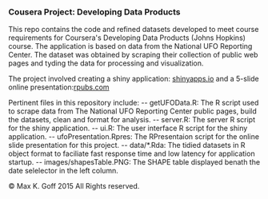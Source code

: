 ### Cousera Project: Developing Data Products

This repo contains the code and refined datasets developed to meet course requirements for Coursera's Developing Data Products (Johns Hopkins) course.  The application is based on data from the National UFO Reporting Center.  The dataset was obtained by scraping their collection of public web pages and tyding the data for processing and visualization.

The project involved creating a shiny application: [shinyapps.io](https://maxgoff.shinyapps.io/DevDataProducts) and a 5-slide online presentation:[rpubs.com](http://rpubs.com/maxgoff/UFO_Explorer)

Pertinent files in this repository include:
-- getUFOData.R:  The R script used to scrape data from The National UFO Reporting Center public pages, build the datasets, clean and format for analysis.
-- server.R:  The server R script for the shiny application.
-- ui.R:  The user interface R script for the shiny application.
-- ufoPresentation.Rpres:  The RPresentaion script for the online slide presentation for this project.
-- data/*.Rda:  The tidied datasets in R object format to faciliate fast response time and low latency for application startup.
-- images/shapesTable.PNG: The SHAPE table displayed benath the date selelector in the left column.

&copy; Max K. Goff 2015 All Rights reserved.

